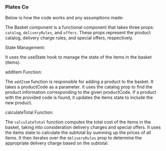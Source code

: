 ### Plates Co

Below is how the code works and any assumptions made:

The Basket component is a functional component that takes three props: `catalog`, `deliveryRules`, and `offers`. These props represent the product catalog, delivery charge rules, and special offers, respectively.

State Management:

It uses the useState hook to manage the state of the items in the basket (items).

addItem Function:

The `addItem` function is responsible for adding a product to the basket. It takes a productCode as a parameter.
It uses the catalog prop to find the product information corresponding to the given productCode.
If a product with the provided code is found, it updates the items state to include the new product.

calculateTotal Function:

The `calculateTotal` function computes the total cost of the items in the basket, taking into consideration delivery charges and special offers.
It uses the items state to calculate the subtotal by summing up the prices of all items.
It then iterates over the `deliveryRules` prop to determine the appropriate delivery charge based on the subtotal.
